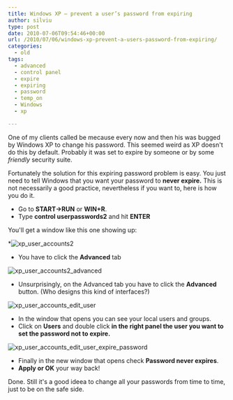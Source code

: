 ```yaml
---
title: Windows XP – prevent a user’s password from expiring
author: silviu
type: post
date: 2010-07-06T09:54:46+00:00
url: /2010/07/06/windows-xp-prevent-a-users-password-from-expiring/
categories:
  - old
tags:
  - advanced
  - control panel
  - expire
  - expiring
  - password
  - temp_on
  - Windows
  - xp

---
```

One of my clients called be mecause every now and then his was bugged by Windows XP to change his password. This seemed weird as XP doesn't do this by default. Probably it was set to expire by someone or by some _friendly_ security suite.

Fortunately the solution for this expiring password problem is easy. You just need to tell Windows that you want your password to **never expire.** This is not necessarily a good practice, nevertheless if you want to, here is how you do it.

  * Go to **START->RUN** or **WIN+R**.
  * Type **control userpasswords2** and hit **ENTER**

You'll get a window like this one showing up:

  *![xp_user_accounts2](/blog/images/2010/xp_user_accounts2.jpg) 
  * You have to click the **Advanced** tab

![xp_user_accounts2_advanced](/blog/images/2010/xp_user_accounts2_advanced.jpg) 
  * Unsurprisingly, on the Advanced tab you have to click the **Advanced** button. (Who designs this kind of interfaces?)

![xp_user_accounts_edit_user](/blog/images/2010/xp_user_accounts_edit_user.jpg)

  * In the window that opens you can see your local users and groups.
  * Click on **Users** and double click **in the right panel the user you want to set the password not to expire.**

![xp_user_accounts_edit_user_expire_password](/blog/images/2010/xp_user_accounts_edit_user_expire_password.jpg)

  * Finally in the new window that opens check **Password never expires**.
  * **Apply or OK** your way back!

Done. Still it's a good ideea to change all your passwords from time to time, just to be on the safe side.
